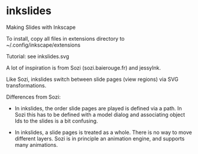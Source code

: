 inkslides
=========

Making Slides with Inkscape

To install, copy all files in extensions directory to
~/.config/inkscape/extensions

Tutorial: see inkslides.svg

A lot of inspiration is from Sozi (sozi.baierouge.fr) and jessyInk. 

Like Sozi, inkslides switch between slide pages (view regions)
via SVG transformations. 

Differences from Sozi:
 
 * In inkslides, the order slide pages are played is defined 
   via a path.
   In Sozi this has to be defined with a model dialog and associating
   object Ids to the slides is a bit confusing.

 * In inkslides, a slide pages is treated as a whole. There is no way to
   move different layers. Sozi is in principle an animation engine, and supports
   many animations.

